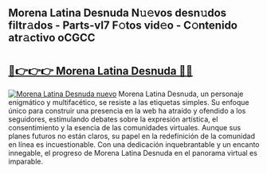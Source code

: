 ## Morena Latina Desnuda N𝚞𝚎vos desn𝚞dos filtr𝚊dos - Parts-vI7 F𝚘tos vid𝚎o - C𝚘ntenido atr𝚊ctivo oCGCC

# <h2><a href="http://mb1jrn.tromn.icu/?c=Morena+Latina+Desnuda">🔗👉👉👉 Morena Latina Desnuda 🔗🔗</a></h2>

[![Morena Latina Desnuda nuevo](https://i.imgur.com/pEAQMta.gif)](http://mb1jrn.tromn.icu/?c=Morena+Latina+Desnuda)
Morena Latina Desnuda, un personaje enigmático y multifacético, se resiste a las etiquetas simples. Su enfoque único para construir una presencia en la web ha atraído y ofendido a los seguidores, estimulando debates sobre la expresión artística, el consentimiento y la esencia de las comunidades virtuales. Aunque sus planes futuros no están claros, su papel en la redefinición de la comunidad en línea es incuestionable. Con una dedicación inquebrantable y un encanto innegable, el progreso de Morena Latina Desnuda en el panorama virtual es imparable.
